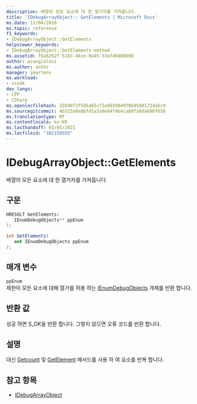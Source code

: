 ```yaml
---
description: 배열의 모든 요소에 대 한 열거자를 가져옵니다.
title: 'IDebugArrayObject:: GetElements | Microsoft Docs'
ms.date: 11/04/2016
ms.topic: reference
f1_keywords:
- IDebugArrayObject::GetElements
helpviewer_keywords:
- IDebugArrayObject::GetElements method
ms.assetid: f6a6262f-5183-46ce-8a45-33ef46088b98
author: acangialosi
ms.author: anthc
manager: jmartens
ms.workload:
- vssdk
dev_langs:
- CPP
- CSharp
ms.openlocfilehash: 33840f3f5d5a65cf1ed929049f0b85801724a5c9
ms.sourcegitcommit: 4b323a8a8bfd1a1a9e84f4b4ca88fa8da690f656
ms.translationtype: MT
ms.contentlocale: ko-KR
ms.lasthandoff: 03/05/2021
ms.locfileid: "102158555"
---
```

# <a name="idebugarrayobjectgetelements"></a>IDebugArrayObject::GetElements
배열의 모든 요소에 대 한 열거자를 가져옵니다.

## <a name="syntax"></a>구문

```cpp
HRESULT GetElements( 
   IEnumDebugObjects** ppEnum
);
```

```csharp
int GetElements(
   out IEnumDebugObjects ppEnum
);
```

## <a name="parameters"></a>매개 변수
`ppEnum`\
제한이 모든 요소에 대해 열거를 허용 하는 [IEnumDebugObjects](../../../extensibility/debugger/reference/ienumdebugobjects.md) 개체를 반환 합니다.

## <a name="return-value"></a>반환 값
 성공 하면 S_OK을 반환 합니다. 그렇지 않으면 오류 코드를 반환 합니다.

## <a name="remarks"></a>설명
 대신 [Getcount](../../../extensibility/debugger/reference/idebugarrayobject-getcount.md) 및 [GetElement](../../../extensibility/debugger/reference/idebugarrayobject-getelement.md) 메서드를 사용 하 여 요소를 반복 합니다.

## <a name="see-also"></a>참고 항목
- [IDebugArrayObject](../../../extensibility/debugger/reference/idebugarrayobject.md)
